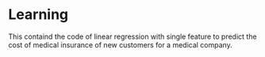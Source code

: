 # Learning
This containd the code of linear regression with single feature to predict the cost of medical insurance of new customers for a medical company.
